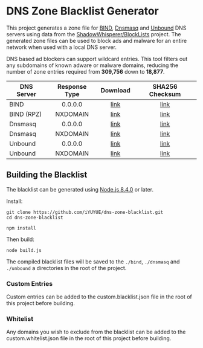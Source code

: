 # DNS Zone Blacklist Generator

This project generates a zone file for [BIND](https://en.wikipedia.org/wiki/BIND), [Dnsmasq](https://en.wikipedia.org/wiki/Dnsmasq) and [Unbound](https://en.wikipedia.org/wiki/Unbound_(DNS_server)) DNS servers using data from the [ShadowWhisperer/BlockLists](https://github.com/ShadowWhisperer/BlockLists) project. The generated zone files can be used to block ads and malware for an entire network when used with a local DNS server.

DNS based ad blockers can support wildcard entries. This tool filters out any subdomains of known adware or malware domains, reducing the number of zone entries required from **309,756** down to **18,877**.

| DNS Server | Response Type | Download  | SHA256 Checksum |
| ---------- |:-------------:|:---------:|:---------------:|
| BIND | 0.0.0.0 | [link](https://raw.githubusercontent.com/iYUYUE/dns-zone-blacklist/master/bind/zones.blacklist) | [link](https://raw.githubusercontent.com/iYUYUE/dns-zone-blacklist/master/bind/zones.blacklist.checksum) |
| BIND (RPZ) | NXDOMAIN | [link](https://raw.githubusercontent.com/iYUYUE/dns-zone-blacklist/master/bind/bind-nxdomain.blacklist) | [link](https://raw.githubusercontent.com/iYUYUE/dns-zone-blacklist/master/bind/bind-nxdomain.blacklist.checksum) |
| Dnsmasq | 0.0.0.0 | [link](https://raw.githubusercontent.com/iYUYUE/dns-zone-blacklist/master/dnsmasq/dnsmasq.blacklist) | [link](https://raw.githubusercontent.com/iYUYUE/dns-zone-blacklist/master/dnsmasq/dnsmasq.blacklist.checksum) |
| Dnsmasq | NXDOMAIN | [link](https://raw.githubusercontent.com/iYUYUE/dns-zone-blacklist/master/dnsmasq/dnsmasq-server.blacklist) | [link](https://raw.githubusercontent.com/iYUYUE/dns-zone-blacklist/master/dnsmasq/dnsmasq-server.blacklist.checksum) |
| Unbound | 0.0.0.0 | [link](https://raw.githubusercontent.com/iYUYUE/dns-zone-blacklist/master/unbound/unbound.blacklist) | [link](https://raw.githubusercontent.com/iYUYUE/dns-zone-blacklist/master/unbound/unbound.blacklist.checksum) |
| Unbound | NXDOMAIN | [link](https://raw.githubusercontent.com/iYUYUE/dns-zone-blacklist/master/unbound/unbound-nxdomain.blacklist) | [link](https://raw.githubusercontent.com/iYUYUE/dns-zone-blacklist/master/unbound/unbound-nxdomain.blacklist.checksum) |

## Building the Blacklist

The blacklist can be generated using [Node.js 8.4.0](https://nodejs.org) or later.

Install:

```
git clone https://github.com/iYUYUE/dns-zone-blacklist.git
cd dns-zone-blacklist

npm install
```

Then build:

```
node build.js
```

The compiled blacklist files will be saved to the `./bind`, `./dnsmasq` and `./unbound` a directories in the root of the project.

### Custom Entries

Custom entries can be added to the custom.blacklist.json file in the root of this project before building.

### Whitelist

Any domains you wish to exclude from the blacklist can be added to the custom.whitelist.json file in the root of this project before building.
